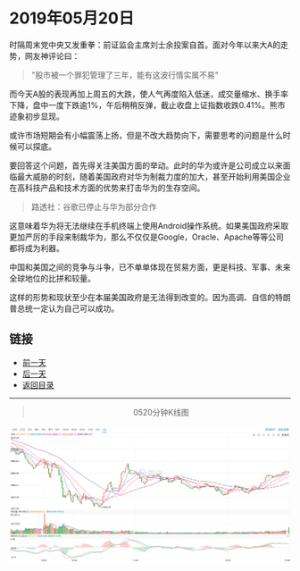 # 2019年05月20日

时隔周末党中央又发重拳：前证监会主席刘士余投案自首。面对今年以来大A的走势，网友神评论曰：

> "股市被一个罪犯管理了三年，能有这波行情实属不易"

而今天A股的表现再加上周五的大跌，使人气再度陷入低迷，成交量缩水、换手率下降，盘中一度下跌逾1%，午后稍稍反弹，截止收盘上证指数收跌0.41%。熊市迹象初步显现。

或许市场短期会有小幅震荡上扬，但是不改大趋势向下，需要思考的问题是什么时候可以探底。

要回答这个问题，首先得关注美国方面的举动。此时的华为或许是公司成立以来面临最大威胁的时刻，随着美国政府对华为制裁力度的加大，甚至开始利用美国企业在高科技产品和技术方面的优势来打击华为的生存空间。

> 路透社：谷歌已停止与华为部分合作

这意味着华为将无法继续在手机终端上使用Android操作系统。如果美国政府采取更加严厉的手段来制裁华为，那么不仅仅是Google，Oracle、Apache等等公司都将成为利器。

中国和美国之间的竞争与斗争，已不单单体现在贸易方面，更是科技、军事、未来全球地位的比拼和较量。

这样的形势和现状至少在本届美国政府是无法得到改变的。因为高调、自信的特朗普总统一定认为自己可以成功。



## 链接

- [前一天](https://github.com/gdoggy/investment-diary/blob/master/2019/0517.md)
- [后一天](https://github.com/gdoggy/investment-diary/blob/master/2019/0521.md)
- [返回目录](https://github.com/gdoggy/investment-diary)

---

> <center>0520分钟K线图</center>

![K minute](https://github.com/gdoggy/investment-diary/blob/master/2019/RunChart/0520.png)